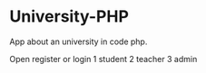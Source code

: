 # University-PHP
App about an university in code php.

Open register or login
1 student
2 teacher
3 admin

